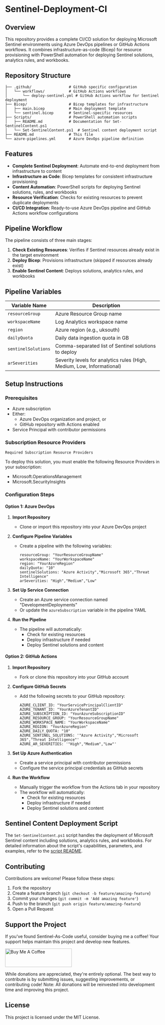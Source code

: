 # Sentinel-Deployment-CI

## Overview

This repository provides a complete CI/CD solution for deploying Microsoft Sentinel environments using Azure DevOps pipelines or GitHub Actions workflows. It combines infrastructure-as-code (Bicep) for resource provisioning with PowerShell automation for deploying Sentinel solutions, analytics rules, and workbooks.

## Repository Structure

```
├── .github/                 # GitHub specific configuration
│   └── workflows/           # GitHub Actions workflows
│       └── deploy-sentinel.yml # GitHub Actions workflow for Sentinel deployment
├── Bicep/                   # Bicep templates for infrastructure
│   ├── main.bicep           # Main deployment template
│   └── sentinel.bicep       # Sentinel-specific resources
├── Scripts/                 # PowerShell automation scripts
│   ├── README.md            # Documentation for Set-SentinelContent.ps1
│   └── Set-SentinelContent.ps1  # Sentinel content deployment script
├── README.md                # This file
└── azure-pipelines.yml      # Azure DevOps pipeline definition
```

## Features

- **Complete Sentinel Deployment**: Automate end-to-end deployment from infrastructure to content
- **Infrastructure as Code**: Bicep templates for consistent infrastructure provisioning
- **Content Automation**: PowerShell scripts for deploying Sentinel solutions, rules, and workbooks
- **Resource Verification**: Checks for existing resources to prevent duplicate deployments
- **CI/CD Integration**: Ready-to-use Azure DevOps pipeline and GitHub Actions workflow configurations

## Pipeline Workflow

The pipeline consists of three main stages:

1. **Check Existing Resources**: Verifies if Sentinel resources already exist in the target environment
2. **Deploy Bicep**: Provisions infrastructure (skipped if resources already exist)
3. **Enable Sentinel Content**: Deploys solutions, analytics rules, and workbooks

## Pipeline Variables

| Variable Name | Description |
|---------------|-------------|
| `resourceGroup` | Azure Resource Group name |
| `workspaceName` | Log Analytics workspace name |
| `region` | Azure region (e.g., uksouth) |
| `dailyQuota` | Daily data ingestion quota in GB |
| `sentinelSolutions` | Comma-separated list of Sentinel solutions to deploy |
| `arSeverities` | Severity levels for analytics rules (High, Medium, Low, Informational) |

## Setup Instructions

### Prerequisites

- Azure subscription
- Either:
  - Azure DevOps organization and project, or
  - GitHub repository with Actions enabled
- Service Principal with contributor permissions

### Subscription Resource Providers

`Required Subscription Resource Providers`

To deploy this solution, you must enable the following Resource Providers in your subscription:

- Microsoft.OperationsManagement
- Microsoft.SecurityInsights

### Configuration Steps

#### Option 1: Azure DevOps

1. **Import Repository**
   - Clone or import this repository into your Azure DevOps project

2. **Configure Pipeline Variables**
   - Create a pipeline with the following variables:
     ```
     resourceGroup: "YourResourceGroupName"
     workspaceName: "YourWorkspaceName"
     region: "YourAzureRegion"
     dailyQuota: "10"
     sentinelSolutions: "Azure Activity","Microsoft 365","Threat Intelligence"
     arSeverities: "High","Medium","Low"
     ```

3. **Set Up Service Connection**
   - Create an Azure service connection named "DevelopmentDeployments" 
   - Or update the `azureSubscription` variable in the pipeline YAML

4. **Run the Pipeline**
   - The pipeline will automatically:
     - Check for existing resources
     - Deploy infrastructure if needed
     - Deploy Sentinel solutions and content

#### Option 2: GitHub Actions

1. **Import Repository**
   - Fork or clone this repository into your GitHub account

2. **Configure GitHub Secrets**
   - Add the following secrets to your GitHub repository:
     ```
     AZURE_CLIENT_ID: "YourServicePrincipalClientID"
     AZURE_TENANT_ID: "YourAzureTenantID"
     AZURE_SUBSCRIPTION_ID: "YourAzureSubscriptionID"
     AZURE_RESOURCE_GROUP: "YourResourceGroupName"
     AZURE_WORKSPACE_NAME: "YourWorkspaceName"
     AZURE_REGION: "YourAzureRegion"
     AZURE_DAILY_QUOTA: "10"
     AZURE_SENTINEL_SOLUTIONS: '"Azure Activity","Microsoft 365","Threat Intelligence"'
     AZURE_AR_SEVERITIES: '"High","Medium","Low"'
     ```

3. **Set Up Azure Authentication**
   - Create a service principal with contributor permissions
   - Configure the service principal credentials as GitHub secrets

4. **Run the Workflow**
   - Manually trigger the workflow from the Actions tab in your repository
   - The workflow will automatically:
     - Check for existing resources
     - Deploy infrastructure if needed
     - Deploy Sentinel solutions and content

## Sentinel Content Deployment Script

The `Set-SentinelContent.ps1` script handles the deployment of Microsoft Sentinel content including solutions, analytics rules, and workbooks. For detailed information about the script's capabilities, parameters, and examples, refer to the [script README](./Scripts/README.md).

## Contributing

Contributions are welcome! Please follow these steps:

1. Fork the repository
2. Create a feature branch (`git checkout -b feature/amazing-feature`)
3. Commit your changes (`git commit -m 'Add amazing feature'`)
4. Push to the branch (`git push origin feature/amazing-feature`)
5. Open a Pull Request

## Support the Project

If you've found Sentinel-As-Code useful, consider buying me a coffee! Your support helps maintain this project and develop new features.

<a href="https://www.buymeacoffee.com/noodlemctwoodle" target="_blank"><img src="https://cdn.buymeacoffee.com/buttons/v2/default-yellow.png" alt="Buy Me A Coffee" style="height: 60px !important;width: 217px !important;" ></a>

While donations are appreciated, they're entirely optional. The best way to contribute is by submitting issues, suggesting improvements, or contributing code!
Note: All donations will be reinvested into development time and improving this project.

## License

This project is licensed under the MIT License.
